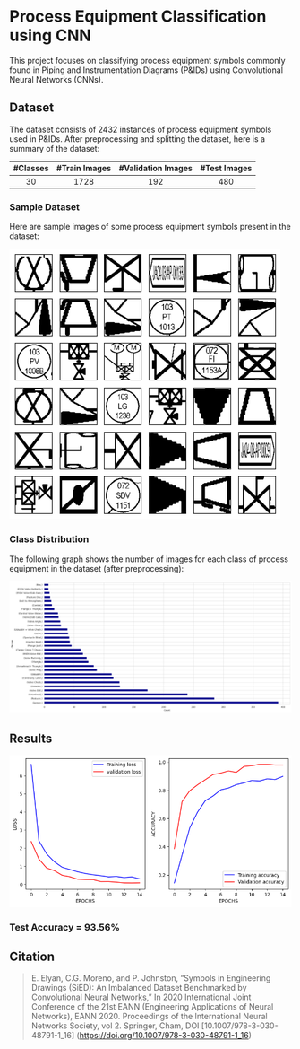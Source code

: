 # Process Equipment Classification using CNN
This project focuses on classifying process equipment symbols commonly found in Piping and Instrumentation Diagrams (P&IDs) using Convolutional Neural Networks (CNNs). 

## Dataset

The dataset consists of 2432 instances of process equipment symbols used in P&IDs. After preprocessing and splitting the dataset, here is a summary of the dataset:

| #Classes | #Train Images | #Validation Images | #Test Images |
| :------: | :------: | :------: | :------: |
| 30 | 1728 | 192 | 480 |

### Sample Dataset
Here are sample images of some process equipment symbols present in the dataset:

![Sample Process Equipments](Images/sample_process_equipments.png)

### Class Distribution
The following graph shows the number of images for each class of process equipment in the dataset (after preprocessing):

![Class Distribution](Images/class_distribution.png)

## Results

![Results](Images/result.png)

### Test Accuracy = **93.56%**

## Citation

> E. Elyan, C.G. Moreno, and P. Johnston, “Symbols in Engineering Drawings (SiED): An Imbalanced Dataset Benchmarked by Convolutional Neural Networks,” In 2020 International Joint Conference of the 21st EANN (Engineering Applications of Neural Networks), EANN 2020. Proceedings of the International Neural Networks Society, vol 2. Springer, Cham, DOI [10.1007/978-3-030-48791-1_16]
> (https://doi.org/10.1007/978-3-030-48791-1_16)
